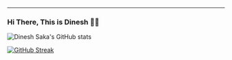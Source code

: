 ---

### Hi There, This is Dinesh 🤸‍♂️
![Dinesh Saka's GitHub stats](https://github-readme-stats.vercel.app/api?username=dinesh-saka&show_icons=true&theme=midnight-purple)

[![GitHub Streak](https://streak-stats.demolab.com?user=dinesh-saka&theme=midnight-purple)](https://git.io/streak-stats)

